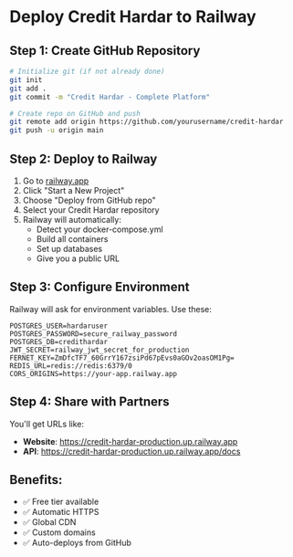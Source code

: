 # Deploy Credit Hardar to Railway

## Step 1: Create GitHub Repository

```bash
# Initialize git (if not already done)
git init
git add .
git commit -m "Credit Hardar - Complete Platform"

# Create repo on GitHub and push
git remote add origin https://github.com/yourusername/credit-hardar
git push -u origin main
```

## Step 2: Deploy to Railway

1. Go to [railway.app](https://railway.app)
2. Click "Start a New Project"
3. Choose "Deploy from GitHub repo"
4. Select your Credit Hardar repository
5. Railway will automatically:
   - Detect your docker-compose.yml
   - Build all containers
   - Set up databases
   - Give you a public URL

## Step 3: Configure Environment

Railway will ask for environment variables. Use these:

```
POSTGRES_USER=hardaruser
POSTGRES_PASSWORD=secure_railway_password
POSTGRES_DB=credithardar
JWT_SECRET=railway_jwt_secret_for_production
FERNET_KEY=ZmDfcTF7_60GrrY167zsiPd67pEvs0aGOv2oasOM1Pg=
REDIS_URL=redis://redis:6379/0
CORS_ORIGINS=https://your-app.railway.app
```

## Step 4: Share with Partners

You'll get URLs like:
- **Website**: https://credit-hardar-production.up.railway.app
- **API**: https://credit-hardar-production.up.railway.app/docs

## Benefits:
- ✅ Free tier available
- ✅ Automatic HTTPS
- ✅ Global CDN
- ✅ Custom domains
- ✅ Auto-deploys from GitHub
